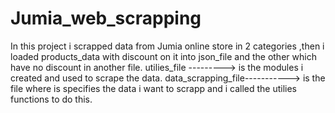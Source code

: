 # Jumia_web_scrapping
In this project i scrapped data from Jumia online store in 2 categories ,then i loaded products_data with discount on it into json_file and the other which have no discount in another file.
utilies_file ---------> is the modules i created and used to scrape the data.
data_scrapping_file-----------> is the file where is specifies the data i want to scrapp and i called the utilies functions to do this. 
